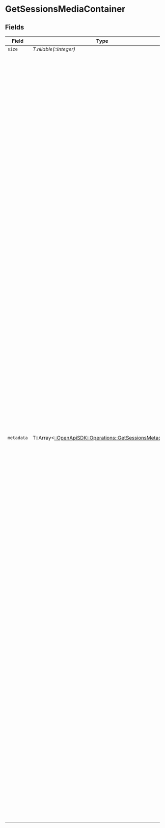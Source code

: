 # GetSessionsMediaContainer


## Fields

| Field                                                                                                                                                                                                                                                                                                                                                                                                                                                                                                                                                                                                                                                                                                                                                                                                                                                                                                                                                                                                                                                                                                                                                                                                                                                                                                                                                                                                                                                                                                                                                                                                                                                                                                                                                                                                                                                                                                                                                                                                                                                                                                                                                                                                                                                                                                                                                                                                                                                                                                                                                                                                                                                                                                                                                                                                         | Type                                                                                                                                                                                                                                                                                                                                                                                                                                                                                                                                                                                                                                                                                                                                                                                                                                                                                                                                                                                                                                                                                                                                                                                                                                                                                                                                                                                                                                                                                                                                                                                                                                                                                                                                                                                                                                                                                                                                                                                                                                                                                                                                                                                                                                                                                                                                                                                                                                                                                                                                                                                                                                                                                                                                                                                                          | Required                                                                                                                                                                                                                                                                                                                                                                                                                                                                                                                                                                                                                                                                                                                                                                                                                                                                                                                                                                                                                                                                                                                                                                                                                                                                                                                                                                                                                                                                                                                                                                                                                                                                                                                                                                                                                                                                                                                                                                                                                                                                                                                                                                                                                                                                                                                                                                                                                                                                                                                                                                                                                                                                                                                                                                                                      | Description                                                                                                                                                                                                                                                                                                                                                                                                                                                                                                                                                                                                                                                                                                                                                                                                                                                                                                                                                                                                                                                                                                                                                                                                                                                                                                                                                                                                                                                                                                                                                                                                                                                                                                                                                                                                                                                                                                                                                                                                                                                                                                                                                                                                                                                                                                                                                                                                                                                                                                                                                                                                                                                                                                                                                                                                   | Example                                                                                                                                                                                                                                                                                                                                                                                                                                                                                                                                                                                                                                                                                                                                                                                                                                                                                                                                                                                                                                                                                                                                                                                                                                                                                                                                                                                                                                                                                                                                                                                                                                                                                                                                                                                                                                                                                                                                                                                                                                                                                                                                                                                                                                                                                                                                                                                                                                                                                                                                                                                                                                                                                                                                                                                                       |
| ------------------------------------------------------------------------------------------------------------------------------------------------------------------------------------------------------------------------------------------------------------------------------------------------------------------------------------------------------------------------------------------------------------------------------------------------------------------------------------------------------------------------------------------------------------------------------------------------------------------------------------------------------------------------------------------------------------------------------------------------------------------------------------------------------------------------------------------------------------------------------------------------------------------------------------------------------------------------------------------------------------------------------------------------------------------------------------------------------------------------------------------------------------------------------------------------------------------------------------------------------------------------------------------------------------------------------------------------------------------------------------------------------------------------------------------------------------------------------------------------------------------------------------------------------------------------------------------------------------------------------------------------------------------------------------------------------------------------------------------------------------------------------------------------------------------------------------------------------------------------------------------------------------------------------------------------------------------------------------------------------------------------------------------------------------------------------------------------------------------------------------------------------------------------------------------------------------------------------------------------------------------------------------------------------------------------------------------------------------------------------------------------------------------------------------------------------------------------------------------------------------------------------------------------------------------------------------------------------------------------------------------------------------------------------------------------------------------------------------------------------------------------------------------------------------- | ------------------------------------------------------------------------------------------------------------------------------------------------------------------------------------------------------------------------------------------------------------------------------------------------------------------------------------------------------------------------------------------------------------------------------------------------------------------------------------------------------------------------------------------------------------------------------------------------------------------------------------------------------------------------------------------------------------------------------------------------------------------------------------------------------------------------------------------------------------------------------------------------------------------------------------------------------------------------------------------------------------------------------------------------------------------------------------------------------------------------------------------------------------------------------------------------------------------------------------------------------------------------------------------------------------------------------------------------------------------------------------------------------------------------------------------------------------------------------------------------------------------------------------------------------------------------------------------------------------------------------------------------------------------------------------------------------------------------------------------------------------------------------------------------------------------------------------------------------------------------------------------------------------------------------------------------------------------------------------------------------------------------------------------------------------------------------------------------------------------------------------------------------------------------------------------------------------------------------------------------------------------------------------------------------------------------------------------------------------------------------------------------------------------------------------------------------------------------------------------------------------------------------------------------------------------------------------------------------------------------------------------------------------------------------------------------------------------------------------------------------------------------------------------------------------- | ------------------------------------------------------------------------------------------------------------------------------------------------------------------------------------------------------------------------------------------------------------------------------------------------------------------------------------------------------------------------------------------------------------------------------------------------------------------------------------------------------------------------------------------------------------------------------------------------------------------------------------------------------------------------------------------------------------------------------------------------------------------------------------------------------------------------------------------------------------------------------------------------------------------------------------------------------------------------------------------------------------------------------------------------------------------------------------------------------------------------------------------------------------------------------------------------------------------------------------------------------------------------------------------------------------------------------------------------------------------------------------------------------------------------------------------------------------------------------------------------------------------------------------------------------------------------------------------------------------------------------------------------------------------------------------------------------------------------------------------------------------------------------------------------------------------------------------------------------------------------------------------------------------------------------------------------------------------------------------------------------------------------------------------------------------------------------------------------------------------------------------------------------------------------------------------------------------------------------------------------------------------------------------------------------------------------------------------------------------------------------------------------------------------------------------------------------------------------------------------------------------------------------------------------------------------------------------------------------------------------------------------------------------------------------------------------------------------------------------------------------------------------------------------------------------- | ------------------------------------------------------------------------------------------------------------------------------------------------------------------------------------------------------------------------------------------------------------------------------------------------------------------------------------------------------------------------------------------------------------------------------------------------------------------------------------------------------------------------------------------------------------------------------------------------------------------------------------------------------------------------------------------------------------------------------------------------------------------------------------------------------------------------------------------------------------------------------------------------------------------------------------------------------------------------------------------------------------------------------------------------------------------------------------------------------------------------------------------------------------------------------------------------------------------------------------------------------------------------------------------------------------------------------------------------------------------------------------------------------------------------------------------------------------------------------------------------------------------------------------------------------------------------------------------------------------------------------------------------------------------------------------------------------------------------------------------------------------------------------------------------------------------------------------------------------------------------------------------------------------------------------------------------------------------------------------------------------------------------------------------------------------------------------------------------------------------------------------------------------------------------------------------------------------------------------------------------------------------------------------------------------------------------------------------------------------------------------------------------------------------------------------------------------------------------------------------------------------------------------------------------------------------------------------------------------------------------------------------------------------------------------------------------------------------------------------------------------------------------------------------------------------- | ------------------------------------------------------------------------------------------------------------------------------------------------------------------------------------------------------------------------------------------------------------------------------------------------------------------------------------------------------------------------------------------------------------------------------------------------------------------------------------------------------------------------------------------------------------------------------------------------------------------------------------------------------------------------------------------------------------------------------------------------------------------------------------------------------------------------------------------------------------------------------------------------------------------------------------------------------------------------------------------------------------------------------------------------------------------------------------------------------------------------------------------------------------------------------------------------------------------------------------------------------------------------------------------------------------------------------------------------------------------------------------------------------------------------------------------------------------------------------------------------------------------------------------------------------------------------------------------------------------------------------------------------------------------------------------------------------------------------------------------------------------------------------------------------------------------------------------------------------------------------------------------------------------------------------------------------------------------------------------------------------------------------------------------------------------------------------------------------------------------------------------------------------------------------------------------------------------------------------------------------------------------------------------------------------------------------------------------------------------------------------------------------------------------------------------------------------------------------------------------------------------------------------------------------------------------------------------------------------------------------------------------------------------------------------------------------------------------------------------------------------------------------------------------------------------- |
| `size`                                                                                                                                                                                                                                                                                                                                                                                                                                                                                                                                                                                                                                                                                                                                                                                                                                                                                                                                                                                                                                                                                                                                                                                                                                                                                                                                                                                                                                                                                                                                                                                                                                                                                                                                                                                                                                                                                                                                                                                                                                                                                                                                                                                                                                                                                                                                                                                                                                                                                                                                                                                                                                                                                                                                                                                                        | *T.nilable(::Integer)*                                                                                                                                                                                                                                                                                                                                                                                                                                                                                                                                                                                                                                                                                                                                                                                                                                                                                                                                                                                                                                                                                                                                                                                                                                                                                                                                                                                                                                                                                                                                                                                                                                                                                                                                                                                                                                                                                                                                                                                                                                                                                                                                                                                                                                                                                                                                                                                                                                                                                                                                                                                                                                                                                                                                                                                        | :heavy_minus_sign:                                                                                                                                                                                                                                                                                                                                                                                                                                                                                                                                                                                                                                                                                                                                                                                                                                                                                                                                                                                                                                                                                                                                                                                                                                                                                                                                                                                                                                                                                                                                                                                                                                                                                                                                                                                                                                                                                                                                                                                                                                                                                                                                                                                                                                                                                                                                                                                                                                                                                                                                                                                                                                                                                                                                                                                            | N/A                                                                                                                                                                                                                                                                                                                                                                                                                                                                                                                                                                                                                                                                                                                                                                                                                                                                                                                                                                                                                                                                                                                                                                                                                                                                                                                                                                                                                                                                                                                                                                                                                                                                                                                                                                                                                                                                                                                                                                                                                                                                                                                                                                                                                                                                                                                                                                                                                                                                                                                                                                                                                                                                                                                                                                                                           | 1                                                                                                                                                                                                                                                                                                                                                                                                                                                                                                                                                                                                                                                                                                                                                                                                                                                                                                                                                                                                                                                                                                                                                                                                                                                                                                                                                                                                                                                                                                                                                                                                                                                                                                                                                                                                                                                                                                                                                                                                                                                                                                                                                                                                                                                                                                                                                                                                                                                                                                                                                                                                                                                                                                                                                                                                             |
| `metadata`                                                                                                                                                                                                                                                                                                                                                                                                                                                                                                                                                                                                                                                                                                                                                                                                                                                                                                                                                                                                                                                                                                                                                                                                                                                                                                                                                                                                                                                                                                                                                                                                                                                                                                                                                                                                                                                                                                                                                                                                                                                                                                                                                                                                                                                                                                                                                                                                                                                                                                                                                                                                                                                                                                                                                                                                    | T::Array<[::OpenApiSDK::Operations::GetSessionsMetadata](../../models/operations/getsessionsmetadata.md)>                                                                                                                                                                                                                                                                                                                                                                                                                                                                                                                                                                                                                                                                                                                                                                                                                                                                                                                                                                                                                                                                                                                                                                                                                                                                                                                                                                                                                                                                                                                                                                                                                                                                                                                                                                                                                                                                                                                                                                                                                                                                                                                                                                                                                                                                                                                                                                                                                                                                                                                                                                                                                                                                                                     | :heavy_minus_sign:                                                                                                                                                                                                                                                                                                                                                                                                                                                                                                                                                                                                                                                                                                                                                                                                                                                                                                                                                                                                                                                                                                                                                                                                                                                                                                                                                                                                                                                                                                                                                                                                                                                                                                                                                                                                                                                                                                                                                                                                                                                                                                                                                                                                                                                                                                                                                                                                                                                                                                                                                                                                                                                                                                                                                                                            | N/A                                                                                                                                                                                                                                                                                                                                                                                                                                                                                                                                                                                                                                                                                                                                                                                                                                                                                                                                                                                                                                                                                                                                                                                                                                                                                                                                                                                                                                                                                                                                                                                                                                                                                                                                                                                                                                                                                                                                                                                                                                                                                                                                                                                                                                                                                                                                                                                                                                                                                                                                                                                                                                                                                                                                                                                                           | [<br/>{<br/>"addedAt": 1705543312,<br/>"art": "/library/metadata/39904/art/1705310687",<br/>"duration": 186240,<br/>"grandparentArt": "/library/metadata/39904/art/1705310687",<br/>"grandparentGuid": "plex://artist/5d07bbfd403c6402904a6480",<br/>"grandparentKey": "/library/metadata/39904",<br/>"grandparentRatingKey": "39904",<br/>"grandparentThumb": "/library/metadata/39904/thumb/1705310687",<br/>"grandparentTitle": "Green Day",<br/>"guid": "plex://track/6535834f71f22f36f71a8e8f",<br/>"index": 1,<br/>"key": "/library/metadata/67085",<br/>"librarySectionID": "3",<br/>"librarySectionKey": "/library/sections/3",<br/>"librarySectionTitle": "Music",<br/>"musicAnalysisVersion": "1",<br/>"parentGuid": "plex://album/65394d6d472b8ab03ef47f12",<br/>"parentIndex": 1,<br/>"parentKey": "/library/metadata/67084",<br/>"parentRatingKey": "67084",<br/>"parentStudio": "Reprise Records",<br/>"parentThumb": "/library/metadata/67084/thumb/1705543314",<br/>"parentTitle": "Saviors",<br/>"parentYear": 2024,<br/>"ratingCount": 45885,<br/>"ratingKey": "67085",<br/>"sessionKey": "203",<br/>"thumb": "/library/metadata/67084/thumb/1705543314",<br/>"title": "The American Dream Is Killing Me",<br/>"titleSort": "American Dream Is Killing Me",<br/>"type": "track",<br/>"updatedAt": 1705543314,<br/>"viewOffset": 1000,<br/>"Media": [<br/>{<br/>"audioChannels": 2,<br/>"audioCodec": "flac",<br/>"bitrate": 1014,<br/>"container": "flac",<br/>"duration": 186240,<br/>"id": "130355",<br/>"selected": true,<br/>"Part": [<br/>{<br/>"container": "flac",<br/>"duration": 186240,<br/>"file": "/music/Green Day/Saviors (2024)/Green Day - Saviors - 01 - The American Dream Is Killing Me.flac",<br/>"hasThumbnail": "1",<br/>"id": "130625",<br/>"key": "/library/parts/130625/1705543268/file.flac",<br/>"size": 23644000,<br/>"decision": "directplay",<br/>"selected": true,<br/>"Stream": [<br/>{<br/>"albumGain": "-12.94",<br/>"albumPeak": "1.000000",<br/>"albumRange": "4.751014",<br/>"audioChannelLayout": "stereo",<br/>"bitDepth": 16,<br/>"bitrate": 1014,<br/>"channels": 2,<br/>"codec": "flac",<br/>"displayTitle": "FLAC (Stereo)",<br/>"extendedDisplayTitle": "FLAC (Stereo)",<br/>"gain": "-12.94",<br/>"id": "352487",<br/>"index": 0,<br/>"loudness": "-5.94",<br/>"lra": "1.74",<br/>"peak": "1.000000",<br/>"samplingRate": 44100,<br/>"selected": true,<br/>"streamType": 2,<br/>"location": "direct"<br/>}<br/>]<br/>}<br/>]<br/>}<br/>],<br/>"User": {<br/>"id": "1",<br/>"thumb": "https://plex.tv/users/844780fc6f8a26b5/avatar?c=1705853661",<br/>"title": "Blindkitty38"<br/>},<br/>"Player": {<br/>"address": "10.10.10.171",<br/>"machineIdentifier": "3tsdzir85m2onc3qyr255aq1",<br/>"model": "standalone",<br/>"platform": "windows",<br/>"platformVersion": "10.0.22621",<br/>"product": "Plex for Windows",<br/>"profile": "Plex Desktop",<br/>"remotePublicAddress": "68.248.140.20",<br/>"state": "playing",<br/>"title": "DESKTOP-BL80MTD",<br/>"version": "1.85.0.4071-21128b56",<br/>"local": true,<br/>"relayed": false,<br/>"secure": true,<br/>"userID": 1<br/>},<br/>"Session": {<br/>"id": "93h7e00ncblxncqw9lkfaoxi",<br/>"bandwidth": 1050,<br/>"location": "lan"<br/>}<br/>}<br/>] |